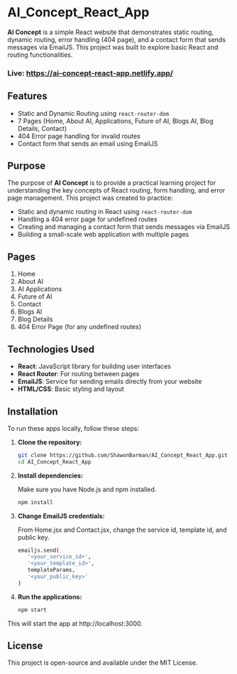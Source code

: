 # AI_Concept_React_App
**AI Concept** is a simple React website that demonstrates static routing, dynamic routing, error handling (404 page), and a contact form that sends messages via EmailJS. This project was built to explore basic React and routing functionalities.

### Live: https://ai-concept-react-app.netlify.app/

## Features
- Static and Dynamic Routing using `react-router-dom`
- 7 Pages (Home, About AI, Applications, Future of AI, Blogs AI, Blog Details, Contact)
- 404 Error page handling for invalid routes
- Contact form that sends an email using EmailJS

## Purpose
The purpose of **AI Concept** is to provide a practical learning project for understanding the key concepts of React routing, form handling, and error page management. This project was created to practice:
- Static and dynamic routing in React using `react-router-dom`
- Handling a 404 error page for undefined routes
- Creating and managing a contact form that sends messages via EmailJS
- Building a small-scale web application with multiple pages

## Pages
1. Home
2. About AI
3. AI Applications
4. Future of AI
5. Contact
6. Blogs AI
7. Blog Details
8. 404 Error Page (for any undefined routes)

## Technologies Used
- **React**: JavaScript library for building user interfaces
- **React Router**: For routing between pages
- **EmailJS**: Service for sending emails directly from your website
- **HTML/CSS**: Basic styling and layout

## Installation

To run these apps locally, follow these steps:

1. **Clone the repository:**

   ```bash
   git clone https://github.com/ShawonBarman/AI_Concept_React_App.git
   cd AI_Concept_React_App
   ```

2. **Install dependencies:**

   Make sure you have Node.js and npm installed.

   ```bash
   npm install
   ```

3. **Change EmailJS credentials:**

   From Home.jsx and Contact.jsx, change the service id, template id, and public key.

   ```bash
   emailjs.send(
      '<your_service_id>',
      '<your_template_id>',
      templateParams,
      '<your_public_key>'
   )
   ```

4. **Run the applications:**

   ```bash
   npm start
   ```
This will start the app at http://localhost:3000.

## License

This project is open-source and available under the MIT License.

